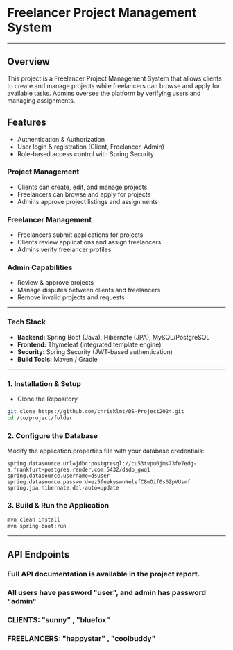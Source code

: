 # Freelancer Project Management System

---

## Overview
This project is a Freelancer Project Management
System that allows clients to create and manage
projects while freelancers can browse and apply
for available tasks. Admins oversee the platform
by verifying users and managing assignments.

## Features
- Authentication & Authorization
- User login & registration (Client, Freelancer, Admin)
- Role-based access control with Spring Security

### Project Management
- Clients can create, edit, and manage projects
- Freelancers can browse and apply for projects
- Admins approve project listings and assignments

### Freelancer Management
- Freelancers submit applications for projects
- Clients review applications and assign freelancers
- Admins verify freelancer profiles

### Admin Capabilities
- Review & approve projects
- Manage disputes between clients and freelancers
- Remove invalid projects and requests

---

### Tech Stack
- <b>Backend:</b> Spring Boot (Java), Hibernate (JPA), MySQL/PostgreSQL
- <b>Frontend:</b> Thymeleaf (integrated template engine)
- <b>Security:</b> Spring Security (JWT-based authentication)
- <b>Build Tools:</b> Maven / Gradle

---

### 1. Installation & Setup
- Clone the Repository
```sh
git clone https://github.com/chrisklmt/DS-Project2024.git
cd /to/project/folder
```

### 2. Configure the Database
Modify the application.properties file with your database credentials:
```properties
spring.datasource.url=jdbc:postgresql://cu53tvpu0jms73fe7edg-a.frankfurt-postgres.render.com:5432/dsdb_gwq1
spring.datasource.username=dsuser
spring.datasource.password=ez5fuekyswnNelefC8mOif0s6ZpVUsmf
spring.jpa.hibernate.ddl-auto=update
```

### 3. Build & Run the Application
```sh
mvn clean install
mvn spring-boot:run
```

---

## API Endpoints

### Full API documentation is available in the project report.

### All users have password "user", and admin has password "admin"
### CLIENTS:     "sunny"     ,  "bluefox"
### FREELANCERS: "happystar" ,  "coolbuddy" 
